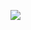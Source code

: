 ![](https://media1.giphy.com/media/v1.Y2lkPTc5MGI3NjExajNzenA4eXQ5cHA2YjV0ejZiamh6dDZkbHkwMDAxd3J5bzlyeGx4ayZlcD12MV9pbnRlcm5hbF9naWZfYnlfaWQmY3Q9Zw/Urm8pbzek1SXC/giphy.webp)


